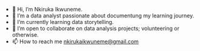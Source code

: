 - 👋 Hi, I’m Nkiruka Ikwuneme.
- 👀 I’m a data analyst passionate about documentung my learning journey.
- 🌱 I’m currently learning data storytelling.
- 💞️ I’m open to collaborate on data analysis projects; volunteering or otherwise.
- 📫 How to reach me nkirukaikwuneme@gmail.com


<!---
Nkiepearl/Nkiepearl is a ✨ special ✨ repository because its `README.md` (this file) appears on your GitHub profile.
You can click the Preview link to take a look at your changes.
--->
